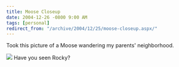```yaml
---
title: Moose Closeup
date: 2004-12-26 -0800 9:00 AM
tags: [personal]
redirect_from: "/archive/2004/12/25/moose-closeup.aspx/"
---
```


Took this picture of a Moose wandering my parents' neighborhood.

![](/images/MooseShot.jpg) Have you seen Rocky?

